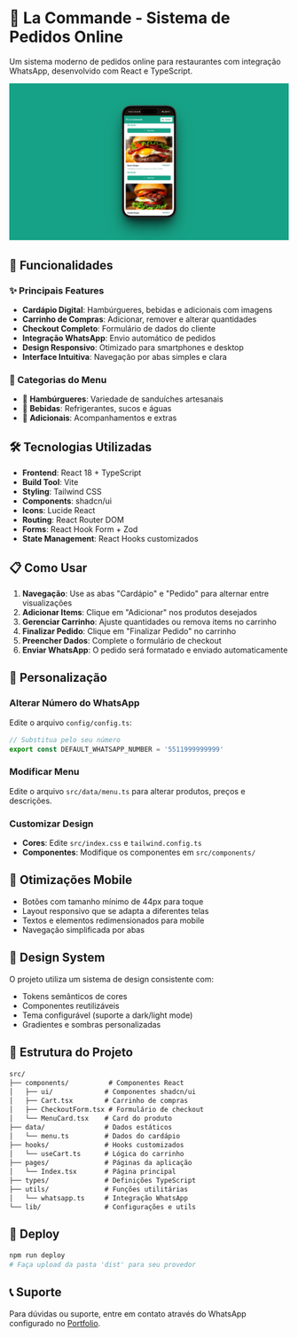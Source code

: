 # 🍔 La Commande - Sistema de Pedidos Online

Um sistema moderno de pedidos online para restaurantes com integração WhatsApp, desenvolvido com React e TypeScript.

[![La Commande screenshot](/public/la-commande.png)](https://eduardoschoepf.github.io/la-commande-delivery/)

## 📱 Funcionalidades

### ✨ Principais Features
- **Cardápio Digital**: Hambúrgueres, bebidas e adicionais com imagens
- **Carrinho de Compras**: Adicionar, remover e alterar quantidades
- **Checkout Completo**: Formulário de dados do cliente
- **Integração WhatsApp**: Envio automático de pedidos
- **Design Responsivo**: Otimizado para smartphones e desktop
- **Interface Intuitiva**: Navegação por abas simples e clara

### 🎯 Categorias do Menu
- 🍔 **Hambúrgueres**: Variedade de sanduíches artesanais
- 🥤 **Bebidas**: Refrigerantes, sucos e águas
- 🍟 **Adicionais**: Acompanhamentos e extras

## 🛠️ Tecnologias Utilizadas

- **Frontend**: React 18 + TypeScript
- **Build Tool**: Vite
- **Styling**: Tailwind CSS
- **Components**: shadcn/ui
- **Icons**: Lucide React
- **Routing**: React Router DOM
- **Forms**: React Hook Form + Zod
- **State Management**: React Hooks customizados

## 📋 Como Usar

1. **Navegação**: Use as abas "Cardápio" e "Pedido" para alternar entre visualizações
2. **Adicionar Items**: Clique em "Adicionar" nos produtos desejados
3. **Gerenciar Carrinho**: Ajuste quantidades ou remova items no carrinho
4. **Finalizar Pedido**: Clique em "Finalizar Pedido" no carrinho
5. **Preencher Dados**: Complete o formulário de checkout
6. **Enviar WhatsApp**: O pedido será formatado e enviado automaticamente

## 🔧 Personalização

### Alterar Número do WhatsApp
Edite o arquivo `config/config.ts`:
```typescript
// Substitua pelo seu número
export const DEFAULT_WHATSAPP_NUMBER = '5511999999999'
```

### Modificar Menu
Edite o arquivo `src/data/menu.ts` para alterar produtos, preços e descrições.

### Customizar Design
- **Cores**: Edite `src/index.css` e `tailwind.config.ts`
- **Componentes**: Modifique os componentes em `src/components/`

## 📱 Otimizações Mobile

- Botões com tamanho mínimo de 44px para toque
- Layout responsivo que se adapta a diferentes telas
- Textos e elementos redimensionados para mobile
- Navegação simplificada por abas

## 🎨 Design System

O projeto utiliza um sistema de design consistente com:
- Tokens semânticos de cores
- Componentes reutilizáveis
- Tema configurável (suporte a dark/light mode)
- Gradientes e sombras personalizadas

## 📁 Estrutura do Projeto

```
src/
├── components/          # Componentes React
│   ├── ui/             # Componentes shadcn/ui
│   ├── Cart.tsx        # Carrinho de compras
│   ├── CheckoutForm.tsx # Formulário de checkout
│   └── MenuCard.tsx    # Card do produto
├── data/               # Dados estáticos
│   └── menu.ts         # Dados do cardápio
├── hooks/              # Hooks customizados
│   └── useCart.ts      # Lógica do carrinho
├── pages/              # Páginas da aplicação
│   └── Index.tsx       # Página principal
├── types/              # Definições TypeScript
├── utils/              # Funções utilitárias
│   └── whatsapp.ts     # Integração WhatsApp
└── lib/                # Configurações e utils
```

## 🚀 Deploy

```bash
npm run deploy
# Faça upload da pasta 'dist' para seu provedor
```

## 📞 Suporte

Para dúvidas ou suporte, entre em contato através do WhatsApp configurado no [Portfolio](https://eduardoschoepf.github.io/portfolio/).